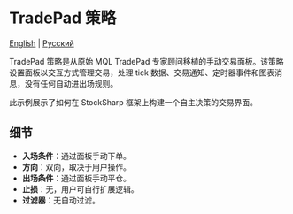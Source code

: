 # TradePad 策略
[English](README.md) | [Русский](README_ru.md)

TradePad 策略是从原始 MQL TradePad 专家顾问移植的手动交易面板。该策略设置面板以交互方式管理交易，处理 tick 数据、交易通知、定时器事件和图表消息，没有任何自动进出场规则。

此示例展示了如何在 StockSharp 框架上构建一个自主决策的交易界面。

## 细节

- **入场条件**：通过面板手动下单。
- **方向**：双向，取决于用户操作。
- **出场条件**：通过面板手动平仓。
- **止损**：无，用户可自行扩展逻辑。
- **过滤器**：无自动过滤。
